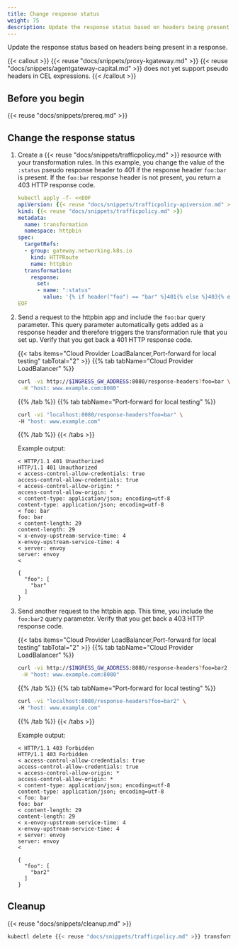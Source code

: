 ```yaml
---
title: Change response status
weight: 75
description: Update the response status based on headers being present in a response.
---
```


Update the response status based on headers being present in a response.

{{< callout >}}
{{< reuse "docs/snippets/proxy-kgateway.md" >}} {{< reuse "docs/snippets/agentgateway-capital.md" >}} does not yet support pseudo headers in CEL expressions.
{{< /callout >}}
<!--TODO agentgateway pseudo headers-->
## Before you begin

{{< reuse "docs/snippets/prereq.md" >}}


## Change the response status

1. Create a {{< reuse "docs/snippets/trafficpolicy.md" >}} resource with your transformation rules. In this example, you change the value of the `:status` pseudo response header to 401 if the response header `foo:bar` is present. If the `foo:bar` response header is not present, you return a 403 HTTP response code. 

   ```yaml
   kubectl apply -f- <<EOF
   apiVersion: {{< reuse "docs/snippets/trafficpolicy-apiversion.md" >}}
   kind: {{< reuse "docs/snippets/trafficpolicy.md" >}}
   metadata:
     name: transformation
     namespace: httpbin
   spec:
     targetRefs:
     - group: gateway.networking.k8s.io
       kind: HTTPRoute
       name: httpbin
     transformation:
       response:
         set:
         - name: ":status"
           value: '{% if header("foo") == "bar" %}401{% else %}403{% endif %}'
   EOF
   ```

2. Send a request to the httpbin app and include the `foo:bar` query parameter. This query parameter automatically gets added as a response header and therefore triggers the transformation rule that you set up. Verify that you get back a 401 HTTP response code. 
   
   {{< tabs items="Cloud Provider LoadBalancer,Port-forward for local testing" tabTotal="2"  >}}
   {{% tab tabName="Cloud Provider LoadBalancer" %}}
   ```sh
   curl -vi http://$INGRESS_GW_ADDRESS:8080/response-headers?foo=bar \
    -H "host: www.example.com:8080" 
   ```
   {{% /tab %}}
   {{% tab tabName="Port-forward for local testing" %}}
   ```sh
   curl -vi "localhost:8080/response-headers?foo=bar" \
   -H "host: www.example.com" 
   ```
   {{% /tab %}}
   {{< /tabs >}}
   
   Example output: 
   ```console {hl_lines=[1,2,20,21]}
   < HTTP/1.1 401 Unauthorized
   HTTP/1.1 401 Unauthorized
   < access-control-allow-credentials: true
   access-control-allow-credentials: true
   < access-control-allow-origin: *
   access-control-allow-origin: *
   < content-type: application/json; encoding=utf-8
   content-type: application/json; encoding=utf-8
   < foo: bar
   foo: bar
   < content-length: 29
   content-length: 29
   < x-envoy-upstream-service-time: 4
   x-envoy-upstream-service-time: 4
   < server: envoy
   server: envoy
   < 

   {
     "foo": [
       "bar"
     ]
   }
   ```

3. Send another request to the httpbin app. This time, you include the `foo:bar2` query parameter. Verify that you get back a 403 HTTP response code. 
   
   {{< tabs items="Cloud Provider LoadBalancer,Port-forward for local testing" tabTotal="2"  >}}
   {{% tab tabName="Cloud Provider LoadBalancer" %}}
   ```sh
   curl -vi http://$INGRESS_GW_ADDRESS:8080/response-headers?foo=bar2 \
    -H "host: www.example.com:8080" 
   ```
   {{% /tab %}}
   {{% tab tabName="Port-forward for local testing" %}}
   ```sh
   curl -vi "localhost:8080/response-headers?foo=bar2" \
   -H "host: www.example.com" 
   ```
   {{% /tab %}}
   {{< /tabs >}}
   
   Example output: 
   ```console {hl_lines=[1,2,20,21]}
   < HTTP/1.1 403 Forbidden
   HTTP/1.1 403 Forbidden
   < access-control-allow-credentials: true
   access-control-allow-credentials: true
   < access-control-allow-origin: *
   access-control-allow-origin: *
   < content-type: application/json; encoding=utf-8
   content-type: application/json; encoding=utf-8
   < foo: bar
   foo: bar
   < content-length: 29
   content-length: 29
   < x-envoy-upstream-service-time: 4
   x-envoy-upstream-service-time: 4
   < server: envoy
   server: envoy
   < 

   {
     "foo": [
       "bar2"
     ]
   }
   ```

## Cleanup

{{< reuse "docs/snippets/cleanup.md" >}}

```sh
kubectl delete {{< reuse "docs/snippets/trafficpolicy.md" >}} transformation -n httpbin
```